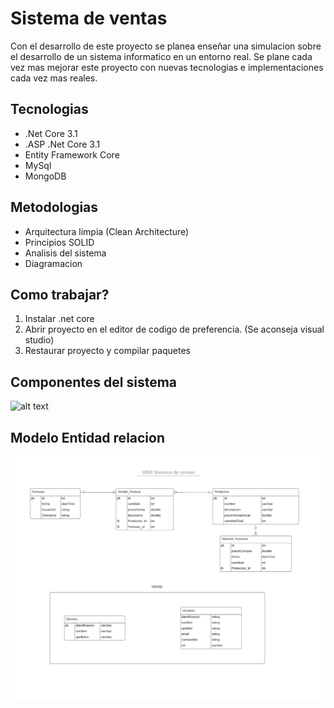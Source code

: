 # Sistema de ventas

Con el desarrollo de este proyecto se planea enseñar una simulacion sobre el desarrollo de un sistema informatico en un entorno real. Se plane cada vez mas mejorar este proyecto con nuevas tecnologias e implementaciones cada vez mas reales.

## Tecnologias
* .Net Core 3.1
* .ASP .Net Core 3.1
* Entity Framework Core
* MySql
* MongoDB

## Metodologias 
* Arquitectura limpia (Clean Architecture)
* Principios SOLID
* Analisis del sistema
* Diagramacion

## Como trabajar?
1. Instalar .net core
2. Abrir proyecto en el editor de codigo de preferencia. (Se aconseja visual studio)
3. Restaurar proyecto y compilar paquetes

## Componentes del sistema
![alt text](docs/DiagramaComponentes.png)

## Modelo Entidad relacion
![alt text](docs/MER.png)
